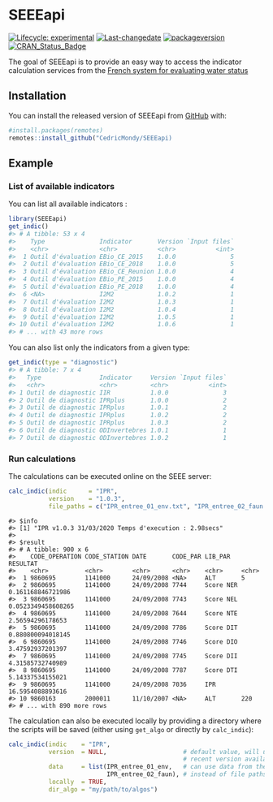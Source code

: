 
<!-- README.md is generated from README.Rmd. Please edit that file -->

# SEEEapi

<!-- badges: start -->

[![Lifecycle:
experimental](https://img.shields.io/badge/lifecycle-experimental-orange.svg)](https://www.tidyverse.org/lifecycle/#experimental)
[![Last-changedate](https://img.shields.io/badge/last%20change-2020--03--31-yellowgreen.svg)](/commits/master)
[![packageversion](https://img.shields.io/badge/Package%20version-0.1.0-orange.svg?style=flat-square)](commits/master)
[![CRAN\_Status\_Badge](https://www.r-pkg.org/badges/version/SEEEcreator)](https://cran.r-project.org/package=SEEEcreator)
<!-- badges: end -->

The goal of SEEEapi is to provide an easy way to access the indicator
calculation services from the [French system for evaluating water
status](http://seee.eaufrance.fr/)

## Installation

You can install the released version of SEEEapi from
[GitHub](https://github.com) with:

``` r
#install.packages(remotes)
remotes::install_github("CedricMondy/SEEEapi)
```

## Example

### List of available indicators

You can list all available indicators :

``` r
library(SEEEapi)
get_indic()
#> # A tibble: 53 x 4
#>    Type               Indicator       Version `Input files`
#>    <chr>              <chr>           <chr>           <int>
#>  1 Outil d'évaluation EBio_CE_2015    1.0.0               5
#>  2 Outil d'évaluation EBio_CE_2018    1.0.0               5
#>  3 Outil d'évaluation EBio_CE_Reunion 1.0.0               4
#>  4 Outil d'évaluation EBio_PE_2015    1.0.0               4
#>  5 Outil d'évaluation EBio_PE_2018    1.0.0               4
#>  6 <NA>               I2M2            1.0.2               1
#>  7 Outil d'évaluation I2M2            1.0.3               1
#>  8 Outil d'évaluation I2M2            1.0.4               1
#>  9 Outil d'évaluation I2M2            1.0.5               1
#> 10 Outil d'évaluation I2M2            1.0.6               1
#> # ... with 43 more rows
```

You can also list only the indicators from a given type:

``` r
get_indic(type = "diagnostic")
#> # A tibble: 7 x 4
#>   Type                Indicator     Version `Input files`
#>   <chr>               <chr>         <chr>           <int>
#> 1 Outil de diagnostic IIR           1.0.0               3
#> 2 Outil de diagnostic IPRplus       1.0.0               2
#> 3 Outil de diagnostic IPRplus       1.0.1               2
#> 4 Outil de diagnostic IPRplus       1.0.2               2
#> 5 Outil de diagnostic IPRplus       1.0.3               2
#> 6 Outil de diagnostic ODInvertebres 1.0.1               1
#> 7 Outil de diagnostic ODInvertebres 1.0.2               1
```

### Run calculations

The calculations can be executed online on the SEEE server:

``` r
calc_indic(indic      = "IPR", 
           version    = "1.0.3", 
           file_paths = c("IPR_entree_01_env.txt", "IPR_entree_02_faun.txt"))
```

    #> $info
    #> [1] "IPR v1.0.3 31/03/2020 Temps d'execution : 2.98secs"
    #> 
    #> $result
    #> # A tibble: 900 x 6
    #>    CODE_OPERATION CODE_STATION DATE       CODE_PAR LIB_PAR   RESULTAT          
    #>    <chr>          <chr>        <chr>      <chr>    <chr>     <chr>             
    #>  1 9860695        1141000      24/09/2008 <NA>     ALT       5                 
    #>  2 9860695        1141000      24/09/2008 7744     Score NER 0.161168846721986 
    #>  3 9860695        1141000      24/09/2008 7743     Score NEL 0.0523349458608265
    #>  4 9860695        1141000      24/09/2008 7644     Score NTE 2.56594296178653  
    #>  5 9860695        1141000      24/09/2008 7786     Score DIT 0.880800094018145 
    #>  6 9860695        1141000      24/09/2008 7746     Score DIO 3.47592937201397  
    #>  7 9860695        1141000      24/09/2008 7745     Score DII 4.31585732740989  
    #>  8 9860695        1141000      24/09/2008 7787     Score DTI 5.14337534155021  
    #>  9 9860695        1141000      24/09/2008 7036     IPR       16.5954088893616  
    #> 10 9860163        2000011      11/10/2007 <NA>     ALT       220               
    #> # ... with 890 more rows

The calculation can also be executed locally by providing a directory
where the scripts will be saved (either using `get_algo` or directly by
`calc_indic`):

``` r
calc_indic(indic    = "IPR",
           version  = NULL,                     # default value, will use the most
                                                # recent version available
           data     = list(IPR_entree_01_env,   # can use data from the environment
                           IPR_entree_02_faun), # instead of file paths
           locally  = TRUE,
           dir_algo = "my/path/to/algos")
```
